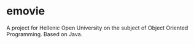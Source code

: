 # emovie
A project for Hellenic Open University on the subject of Object Oriented Programming.
Based on Java.
